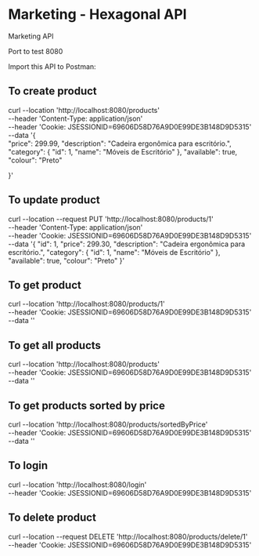 # Marketing - Hexagonal API
Marketing API 

Port to test 8080

Import this API to Postman:

## To create product
curl --location 'http://localhost:8080/products' \
--header 'Content-Type: application/json' \
--header 'Cookie: JSESSIONID=69606D58D76A9D0E99DE3B148D9D5315' \
--data '{      
    "price": 299.99,
    "description": "Cadeira ergonômica para escritório.",
    "category": {
      "id": 1,
      "name": "Móveis de Escritório"
    },
    "available": true,
    "colour": "Preto"
 
}'

## To update product
curl --location --request PUT 'http://localhost:8080/products/1' \
--header 'Content-Type: application/json' \
--header 'Cookie: JSESSIONID=69606D58D76A9D0E99DE3B148D9D5315' \
--data '{
    "id": 1,
    "price": 299.30,
    "description": "Cadeira ergonômica para escritório.",
    "category": {
        "id": 1,
        "name": "Móveis de Escritório"
    },
    "available": true,
    "colour": "Preto"
}'



## To get product
curl --location 'http://localhost:8080/products/1' \
--header 'Cookie: JSESSIONID=69606D58D76A9D0E99DE3B148D9D5315' \
--data ''

## To get all products
curl --location 'http://localhost:8080/products' \
--header 'Cookie: JSESSIONID=69606D58D76A9D0E99DE3B148D9D5315' \
--data ''

## To get products sorted by price
curl --location 'http://localhost:8080/products/sortedByPrice' \
--header 'Cookie: JSESSIONID=69606D58D76A9D0E99DE3B148D9D5315' \
--data ''

## To login
curl --location 'http://localhost:8080/login' \
--header 'Cookie: JSESSIONID=69606D58D76A9D0E99DE3B148D9D5315'

## To delete product
curl --location --request DELETE 'http://localhost:8080/products/delete/1' \
--header 'Cookie: JSESSIONID=69606D58D76A9D0E99DE3B148D9D5315'

